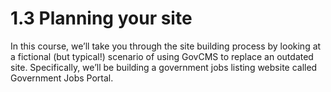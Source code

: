 # 1.3 Planning your site

In this course, we’ll take you through the site building process by looking at a fictional \(but typical!\) scenario of using GovCMS to replace an outdated site. Specifically, we’ll be building a government jobs listing website called Government Jobs Portal.

